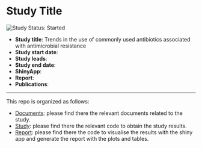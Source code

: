 # Study Title
<img src="https://img.shields.io/badge/Study%20Status-Started-blue.svg" alt="Study Status: Started">

- **Study title**: Trends in the use of commonly used antibiotics associated with antimicrobial resistance
- **Study start date**: 
- **Study leads**:
- **Study end date**:
- **ShinyApp**:
- **Report**:
- **Publications**:

---

This repo is organized as follows:
- [Documents](https://github.com/oxford-pharmacoepi/HDRUK-01-001-Antibiotics/blob/main/Documents/): please find there the relevant documents related to the study.
- [Study](https://github.com/oxford-pharmacoepi/HDRUK-01-001-Antibiotics/blob/main/Study/): please find there the relevant code to obtain the study results.
- [Report](https://github.com/oxford-pharmacoepi/HDRUK-01-001-Antibiotics/blob/main/Report/): please find there the code to visualise the results with the shiny app and generate the report with the plots and tables.
